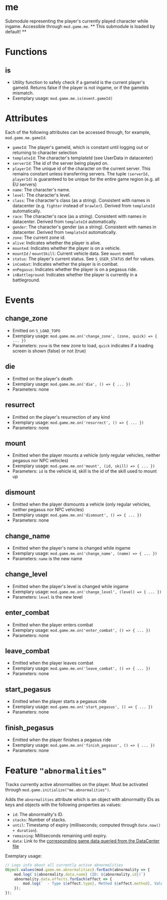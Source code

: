 # me
Submodule representing the player's currently played character while ingame. Accessible through `mod.game.me`.
** This submodule is loaded by default! **

# Functions
## is
- Utility function to safely check if a gameId is the current player's gameId. Returns false if the player is not ingame, or if the gameIds mismatch.
- Exemplary usage: `mod.game.me.is(event.gameId)`

# Attributes
Each of the following attributes can be accessed through, for example, `mod.game.me.gameId`.
- `gameId`: The player's gameId, which is constant until logging out or returning to character selection
- `templateId`: The character's templateId (see UserData in datacenter)
- `serverId`: The id of the server being played on.
- `playerId`: The unique id of the character on the current server. This remains constant unless transferring servers. The tuple `(serverId, playerId)` is guaranteed to be unique for the entire game region (e.g. all EU servers)
- `name`: The character's name.
- `level`: The character's level.
- `class`: The character's class (as a string). Consistent with names in datacenter (e.g. `fighter` instead of `brawler`). Derived from `templateId` automatically.
- `race`: The character's race (as a string). Consistent with names in datacenter. Derived from `templateId` automatically.
- `gender`: The character's gender (as a string). Consistent with names in datacenter. Derived from `templateId` automatically.
- `zone`: The current zone id.
- `alive`: Indicates whether the player is alive.
- `mounted`: Indicates whether the player is on a vehicle.
- `mountId` / `mountSkill`: Current vehicle data. See `mount` event.
- `status`: The player's current status. See `S_USER_STATUS` def for values.
- `inCombat`: Indicates whether the player is in combat.
- `onPegasus`: Indicates whether the player is on a pegasus ride.
- `inBattleground`: Indicates whether the player is currently in a battleground.

# Events
## change_zone
- Emitted on `S_LOAD_TOPO`
- Exemplary usage: `mod.game.me.on('change_zone', (zone, quick) => { ... })`
- Parameters: `zone` is the new zone to load, `quick` indicates if a loading screen is shown (false) or not (true)

## die
- Emitted on the player's death
- Exemplary usage: `mod.game.me.on('die', () => { ... })`
- Parameters: none

## resurrect
- Emitted on the player's resurrection of any kind
- Exemplary usage: `mod.game.me.on('resurrect', () => { ... })`
- Parameters: none

## mount
- Emitted when the player mounts a vehicle (only regular vehicles, neither pegasus nor NPC vehicles)
- Exemplary usage: `mod.game.me.on('mount', (id, skill) => { ... })`
- Parameters: `id` is the vehicle id, skill is the id of the skill used to mount up

## dismount
- Emitted when the player dismounts a vehicle (only regular vehicles, neither pegasus nor NPC vehicles)
- Exemplary usage: `mod.game.me.on('dismount', () => { ... })`
- Parameters: none

## change_name
- Emitted when the player's name is changed while ingame
- Exemplary usage: `mod.game.me.on('change_name', (name) => { ... })`
- Parameters: `name` is the new name

## change_level
- Emitted when the player's level is changed while ingame
- Exemplary usage: `mod.game.me.on('change_level', (level) => { ... })`
- Parameters: `level` is the new level

## enter_combat
- Emitted when the player enters combat
- Exemplary usage: `mod.game.me.on('enter_combat', () => { ... })`
- Parameters: none

## leave_combat
- Emitted when the player leaves combat
- Exemplary usage: `mod.game.me.on('leave_combat', () => { ... })`
- Parameters: none

## start_pegasus
- Emitted when the player starts a pegasus ride
- Exemplary usage: `mod.game.me.on('start_pegasus', () => { ... })`
- Parameters: none

## finish_pegasus
- Emitted when the player finishes a pegasus ride
- Exemplary usage: `mod.game.me.on('finish_pegasus', () => { ... })`
- Parameters: none

# Feature `"abnormalities"`
Tracks currently active abnormalities on the player. Must be activated through `mod.game.initialize("me.abnormalities")`.

Adds the `abnormalities` attribute which is an object with abnormality IDs as keys and objects with the following properties as values:
- `id`: The abnormality's ID.
- `stacks`: Number of stacks.
- `until`: Timestamp of expiry (milliseconds; computed through `Date.now() + duration`).
- `remaining`: Milliseconds remaining until expiry.
- `data`: Link to the [corresponding game data queried from the DataCenter file](data.md#abnormalities)

Exemplary usage:
```js
// Logs info about all currently active abnormalities
Object.values(mod.game.me.abnormalities).forEach(abnormality => {
    mod.log(`${abnormality.data.name} (ID: ${abnormality.id})`)
    abnormality.data.effects.forEach(effect => {
        mod.log(`  - Type ${effect.type}, Method ${effect.method}, Value ${effect.value}`);
    });
});
```
